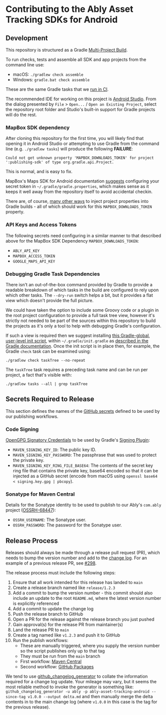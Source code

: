 # Contributing to the Ably Asset Tracking SDKs for Android

## Development

This repository is structured as a Gradle [Multi-Project Build](https://docs.gradle.org/current/userguide/multi_project_builds.html).

To run checks, tests and assemble all SDK and app projects from the command line use:

- macOS: `./gradlew check assemble`
- Windows: `gradle.bat check assemble`

These are the same Gradle tasks that we [run in CI](.github/workflows).

The recommended IDE for working on this project is [Android Studio](https://developer.android.com/studio).
From the dialog presented by `File` > `Open...` / `Open an Existing Project`, select the repository root folder and Studio's built-in support for Gradle projects will do the rest.

### MapBox SDK dependency

After cloning this repository for the first time, you will likely find that opening it in Android Studio or attempting to use Gradle from the command line (e.g. `./gradlew tasks`) will produce the following **FAILURE**:

    Could not get unknown property 'MAPBOX_DOWNLOADS_TOKEN' for project ':publishing-sdk' of type org.gradle.api.Project.

This is normal, and is easy to fix.

MapBox's Maps SDK for Android documentation [suggests](https://docs.mapbox.com/android/maps/overview/#configure-credentials) configuring your secret token in `~/.gradle/gradle.properties`, which makes sense as it keeps it well away from the repository itself to avoid accidental checkin.

There are, of course, [many other ways](https://docs.gradle.org/current/userguide/build_environment.html) to inject project properties into Gradle builds - all of which should work for this `MAPBOX_DOWNLOADS_TOKEN` property.

### API Keys and Access Tokens

The following secrets need configuring in a similar manner to that described above for the MapBox SDK Dependency `MAPBOX_DOWNLOADS_TOKEN`:

- `ABLY_API_KEY`
- `MAPBOX_ACCESS_TOKEN`
- `GOOGLE_MAPS_API_KEY`

### Debugging Gradle Task Dependencies

There isn't an out-of-the-box command provided by Gradle to provide a readable breakdown of which tasks in the build are configured to rely upon which other tasks. The `--dry-run` switch helps a bit, but it provides a flat view which doesn't provide the full picture.

We could have taken the option to include some Groovy code or a plugin in the root project configuration to provide a full task tree view, however it's strictly not needed to be part of the sources within this repository to build the projects as it's only a tool to help with debugging Gradle's configuration.

If such a view is required then we suggest installing [this Gradle-global, user-level init script](https://github.com/dorongold/gradle-task-tree#init-script-snippet), within `~/.gradle/init.gradle` as [described in the Gradle documentation](https://docs.gradle.org/current/userguide/init_scripts.html#sec:using_an_init_script). Once the init script is in place then, for example, the Gradle `check` task can be examined using:

    ./gradlew check taskTree --no-repeat

The `taskTree` task requires a preceding task name and can be run per project, a fact that's visible with:

    ./gradlew tasks --all | grep taskTree

## Secrets Required to Release

This section defines the names of the
[GitHub secrets](https://docs.github.com/en/actions/security-guides/encrypted-secrets)
defined to be used by our publishing workflows.

### Code Signing

[OpenGPG Signatory Credentials](https://docs.gradle.org/current/userguide/signing_plugin.html#sec:signatory_credentials)
to be used by Gradle's
[Signing Plugin](https://docs.gradle.org/current/userguide/signing_plugin.html):

- `MAVEN_SIGNING_KEY_ID`: The public key ID.
- `MAVEN_SIGNING_KEY_PASSWORD`: The passphrase that was used to protect the private key.
- `MAVEN_SIGNING_KEY_RING_FILE_BASE64`: The contents of the secret key ring file that contains the private key, base64 encoded so that it can be injected as a GitHub secret (encode from macOS using `openssl base64 < signing.key.gpg | pbcopy`).

### Sonatype for Maven Central

Details for the Sonatype identity to be used to publish to our Ably's `com.ably` project ([OSSRH-68447](https://issues.sonatype.org/browse/OSSRH-68447)):

- `OSSRH_USERNAME`: The Sonatype user.
- `OSSRH_PASSWORD`: The password for the Sonatype user.

## Release Process

Releases should always be made through a release pull request (PR), which needs to bump the version number and add to the [change log](CHANGELOG.md).
For an example of a previous release PR, see [#298](https://github.com/ably/ably-asset-tracking-android/pull/298).

The release process must include the following steps:

1. Ensure that all work intended for this release has landed to `main`
2. Create a release branch named like `release/1.2.3`
3. Add a commit to bump the version number - this commit should also include an update to the root `README.md`, where the latest version number is explicitly referenced
4. Add a commit to update the change log
5. Push the release branch to GitHub
6. Open a PR for the release against the release branch you just pushed
7. Gain approval(s) for the release PR from maintainer(s)
8. Land the release PR to `main`
9. Create a tag named like `v1.2.3` and push it to GitHub
10. Run the publish workflows:
    - These are manually triggered, where you supply the version number so the script publishes only up to that tag
    - They must be run from the `main` branch
    - First workflow: [Maven Central](https://github.com/ably/ably-asset-tracking-android/blob/main/.github/workflows/publish-maven-central.yml)
    - Second workflow: [GitHub Packages](https://github.com/ably/ably-asset-tracking-android/actions/workflows/publish-github-packages.yml)

We tend to use [github_changelog_generator](https://github.com/skywinder/Github-Changelog-Generator) to collate the information required for a change log update.
Your mileage may vary, but it seems the most reliable method to invoke the generator is something like:
`github_changelog_generator -u ably -p ably-asset-tracking-android --since-tag v1.0.0 --output delta.md`
and then manually merge the delta contents in to the main change log (where `v1.0.0` in this case is the tag for the previous release).
